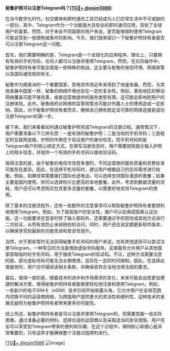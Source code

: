 **秘鲁护照可以注册Telegram吗？[[TG💪+ @esim1088](https://t.me/s/esim1088)]**

在当今数字化时代，社交媒体和即时通讯工具已经成为人们日常生活中不可或缺的一部分。其中，Telegram作为一个功能强大且安全的即时通讯应用，受到了全球用户的喜爱。然而，对于来自不同国家的用户来说，是否能够顺利使用Telegram可能会受到一些限制或条件的影响。今天，我们就来探讨一下秘鲁护照持有者是否可以注册Telegram这一问题。

首先，我们需要明确的是，Telegram是一个全球化的应用程序，理论上，只要拥有有效的手机号码，任何人都可以注册并使用Telegram。然而，在实际操作中，秘鲁护照持有者可能会面临一些特殊的挑战。这主要与秘鲁的电信环境、网络政策以及国际通信规则有关。

秘鲁作为南美洲的一个重要国家，其电信市场近年来得到了快速发展。然而，与其他发展中国家一样，秘鲁的网络环境也存在一定的复杂性。例如，某些地区的移动网络覆盖可能不够完善，或者运营商提供的服务类型有限，这可能会影响到用户的注册体验。此外，秘鲁政府对网络的监管政策也可能对外籍人士的使用造成一定影响。因此，对于秘鲁护照持有者而言，确保自己拥有稳定且可靠的网络连接是成功注册Telegram的第一步。

接下来，我们来看看如何通过秘鲁护照完成Telegram的注册过程。通常情况下，用户需要准备以下几样东西：一是有效的秘鲁护照；二是当地的手机号码；三是稳定的互联网连接。护照的作用在于验证用户的身份信息，而手机号码则是Telegram账户的核心绑定方式。在填写注册信息时，用户需要按照提示输入护照上的相关信息，并提供一个有效的手机号码以接收验证码。

值得注意的是，由于秘鲁的电信市场竞争激烈，不同运营商的服务质量和资费标准可能存在差异。因此，在选择手机号码时，建议用户根据自己的实际需求进行权衡。例如，如果经常需要拨打国际长途电话，可以选择支持国际漫游的套餐；如果主要是国内使用，则可以选择性价比更高的本地套餐。此外，考虑到数据流量的消耗，用户还可以考虑购买包含更多流量的套餐，以便更好地支持Telegram的使用。

除了基本的注册流程外，还有一些额外的注意事项可以帮助秘鲁护照持有者更顺利地使用Telegram。例如，为了提高账户的安全性，用户可以启用双因素认证功能。这一功能要求在登录时除了输入密码外，还需要通过手机短信或其他方式进行二次验证，从而有效防止未经授权的访问。同时，用户还应该定期更新软件版本，以确保享受到最新的功能改进和安全性提升。

当然，对于那些暂时无法获得秘鲁手机号码的用户来说，也有其他途径可以尝试注册Telegram。一种常见的方法是借助虚拟号码服务。这类服务允许用户从其他国家获取临时的手机号码，用于接收Telegram的验证码。不过，这种方法需要注意的是，部分虚拟号码可能无法长期使用，且存在一定的时间限制。因此，在选择此类服务时，用户应仔细阅读相关条款，并确保其符合当地法律法规的要求。

最后，值得一提的是，随着技术的进步和市场需求的变化，未来可能会出现更加便捷的解决方案，使得秘鲁护照持有者能够更轻松地注册和使用Telegram。例如，一些新兴的电子SIM卡（eSIM）技术已经开始崭露头角，它允许用户在全球范围内切换不同的运营商网络，为跨国用户提供更大的灵活性和便利性。这种技术的发展无疑将为秘鲁护照持有者带来更多的可能性。

综上所述，秘鲁护照持有者是可以注册并使用Telegram的，但需要克服一些实际困难。通过准备必要的材料、选择合适的运营商以及采取适当的安全措施，用户完全可以享受到Telegram带来的便利和乐趣。在这个过程中，保持耐心和细心是非常重要的，只有这样才能确保整个注册过程顺利进行。

[[TG💪+ @esim1088](https://t.me/s/esim1088) ![Image](https://i.postimg.cc/4NQfJmqS/Snipaste-2025-05-13-00-14-12.png)]